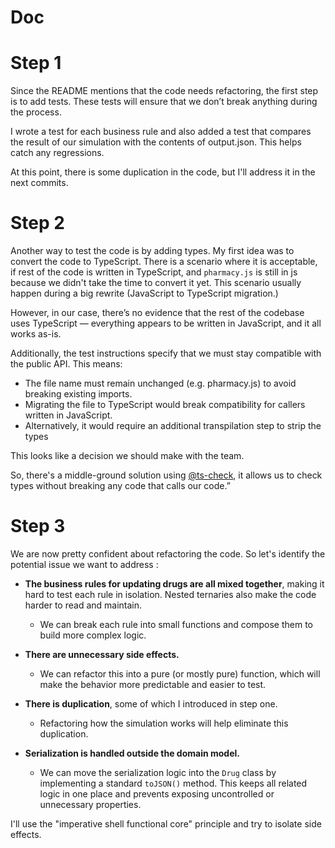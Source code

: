 # Doc

# Step 1

Since the README mentions that the code needs refactoring, the first step is to add tests. These tests will ensure that we don’t break anything during the process.

I wrote a test for each business rule and also added a test that compares the result of our simulation with the contents of output.json. This helps catch any regressions.

At this point, there is some duplication in the code, but I'll address it in the next commits.

# Step 2

Another way to test the code is by adding types. My first idea was to convert the code to TypeScript. There is a scenario where it is acceptable, if rest of the code is written in TypeScript, and `pharmacy.js` is still in js because we didn't take the time to convert it yet. This scenario usually happen during a big rewrite (JavaScript to TypeScript migration.)

However, in our case, there’s no evidence that the rest of the codebase uses TypeScript — everything appears to be written in JavaScript, and it all works as-is.

Additionally, the test instructions specify that we must stay compatible with the public API. This means:

- The file name must remain unchanged (e.g. pharmacy.js) to avoid breaking existing imports.
- Migrating the file to TypeScript would break compatibility for callers written in JavaScript.
- Alternatively, it would require an additional transpilation step to strip the types

This looks like a decision we should make with the team.

So, there's a middle-ground solution using [@ts-check](https://www.typescriptlang.org/docs/handbook/intro-to-js-ts.html), it allows us to check types without breaking any code that calls our code.”

# Step 3

We are now pretty confident about refactoring the code. So let's identify the potential issue we want to address :

- **The business rules for updating drugs are all mixed together**, making it hard to test each rule in isolation. Nested ternaries also make the code harder to read and maintain.

  - We can break each rule into small functions and compose them to build more complex logic.

- **There are unnecessary side effects.**

  - We can refactor this into a pure (or mostly pure) function, which will make the behavior more predictable and easier to test.

- **There is duplication**, some of which I introduced in step one.

  - Refactoring how the simulation works will help eliminate this duplication.

- **Serialization is handled outside the domain model.**
  - We can move the serialization logic into the `Drug` class by implementing a standard `toJSON()` method.
    This keeps all related logic in one place and prevents exposing uncontrolled or unnecessary properties.

I'll use the "imperative shell functional core" principle and try to isolate side effects.
